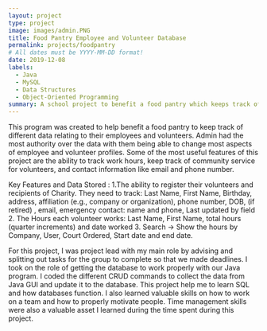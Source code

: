 ```yaml
---
layout: project
type: project
image: images/admin.PNG
title: Food Pantry Employee and Volunteer Database
permalink: projects/foodpantry
# All dates must be YYYY-MM-DD format!
date: 2019-12-08
labels:
  - Java
  - MySQL
  - Data Structures
  - Object-Oriented Programming
summary: A school project to benefit a food pantry which keeps track of employees and volunteers and their work hours.
---
```



This program was created to help benefit a food pantry to keep track of different data relating to their employees and volunteers.  Admin had the most authority over the data with them being able to change most aspects of employee and volunteer profiles.  Some of the most useful features of this project are the ability to track work hours, keep track of community service for volunteers, and contact information like email and phone number. 

Key Features and Data Stored :
1.The ability to register their volunteers and recipients of Charity. They need to track:
       Last Name, First Name, Birthday, address, affiliation (e.g., company or organization), phone number, DOB, (if retired) , email,  emergency contact: name and phone, Last updated by field
2.	The Hours each volunteer works: Last Name, First Name, total hours (quarter increments)  and date worked
3.	Search -> Show the hours by Company, User, Court Ordered, Start date and end date.


For this project, I was project lead with my main role by advising and splitting out tasks for the group to complete so that we made deadlines.  I took on the role of getting the database to work properly with our Java program.  I coded the different CRUD commands to collect the data from Java GUI and update it to the database.  This project help me to learn SQL and how databases function.  I also learned valuable skills on how to work on a team and how to properly motivate people.  Time management skills were also a valuable asset I learned during the time spent during this project.